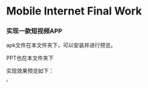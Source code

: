 # Mobile Internet Final Work

### 实现一款短视频APP

apk文件在本文件夹下，可以安装并进行预览。

PPT也在本文件夹下

实现效果预览如下：

<img src="https://github.com/LIZHUO99/ShortVideoAPP/blob/master/demo/demo.gif" style="zoom:33%;" />
